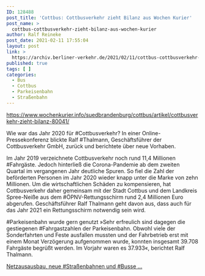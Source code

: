 ```yaml
---
ID: 128488
post_title: 'Cottbus: Cottbusverkehr zieht Bilanz aus Wochen Kurier'
post_name: >
  cottbus-cottbusverkehr-zieht-bilanz-aus-wochen-kurier
author: Ralf Reineke
post_date: 2021-02-11 17:55:04
layout: post
link: >
  https://archiv.berliner-verkehr.de/2021/02/11/cottbus-cottbusverkehr-zieht-bilanz-aus-wochen-kurier/
published: true
tags: [ ]
categories:
  - Bus
  - Cottbus
  - Parkeisenbahn
  - Straßenbahn
---
```

https://www.wochenkurier.info/suedbrandenburg/cottbus/artikel/cottbusverkehr-zieht-bilanz-80041/

Wie war das Jahr 2020 für #Cottbusverkehr? In einer Online-Pressekonferenz blickte Ralf #Thalmann, Geschäftsführer der Cottbusverkehr GmbH, zurück und berichtete über neue Vorhaben.

Im Jahr 2019 verzeichnete Cottbusverkehr noch rund 11,4 Millionen #Fahrgäste. Jedoch hinterließ die Corona-Pandemie ab dem zweiten Quartal im vergangenen Jahr deutliche Spuren. So fiel die Zahl der beförderten Personen im Jahr 2020 wieder knapp unter die Marke von zehn Millionen. Um die wirtschaftlichen Schäden zu kompensieren, hat Cottbusverkehr daher gemeinsam mit der Stadt Cottbus und dem Landkreis Spree-Neiße aus dem #ÖPNV-Rettungsschirm rund 2,4 Millionen Euro abgerufen. Geschäftsführer Ralf Thalmann geht davon aus, dass auch für das Jahr 2021 ein Rettungsschirm notwendig sein wird.

#Parkeisenbahn wurde gern genutzt
»Sehr erfreulich sind dagegen die gestiegenen #Fahrgastzahlen der Parkeisenbahn. Obwohl viele der Sonderfahrten und Feste ausfallen mussten und der Fahrbetrieb erst mit einem Monat Verzögerung aufgenommen wurde, konnten insgesamt 39.708 Fahrgäste begrüßt werden. Im Vorjahr waren es 37.933«, berichtet Ralf Thalmann.

<a href="https://www.wochenkurier.info/suedbrandenburg/cottbus/artikel/cottbusverkehr-zieht-bilanz-80041/">Netzausausbau, neue #Straßenbahnen und #Busse ...</a>
